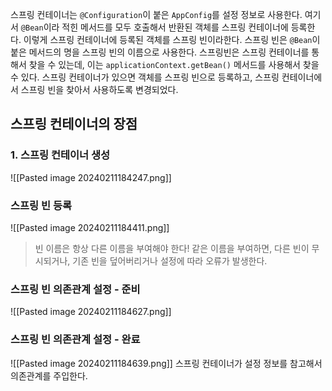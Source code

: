 스프링 컨테이너는 `@Configuration`이 붙은 `AppConfig`를 설정 정보로 사용한다. 여기서 `@Bean`이라 적힌 메서드를 모두 호출해서 반환된 객체를 스프링 컨테이너에 등록한다. 이렇게 스프링 컨테이너에 등록된 객체를 스프링 빈이라한다.
스프링 빈은 `@Bean`이 붙은 메서드의 명을 스프링 빈의 이름으로 사용한다.
스프링빈은 스프링 컨테이너를 통해서 찾을 수 있는데, 이는 `applicationContext.getBean()` 메서드를 사용해서 찾을 수 있다.
스프링 컨테이너가 있으면 객체를 스프링 빈으로 등록하고, 스프링 컨테이너에서 스프링 빈을 찾아서 사용하도록 변경되었다.

## 스프링 컨테이너의 장점
### 1. 스프링 컨테이너 생성
![[Pasted image 20240211184247.png]]
### 스프링 빈 등록
![[Pasted image 20240211184411.png]]
>빈 이름은 항상 다른 이름을 부여해야 한다!
>같은 이름을 부여하면, 다른 빈이 무시되거나, 기존 빈을 덮어버리거나 설정에 따라 오류가 발생한다.

### 스프링 빈 의존관계 설정 - 준비
![[Pasted image 20240211184627.png]]
### 스프링 빈 의존관계 설정 - 완료
![[Pasted image 20240211184639.png]]
스프링 컨테이너가 설정 정보를 참고해서 의존관계를 주입한다.
